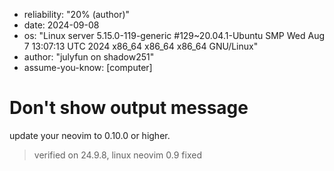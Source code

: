- reliability: "20% (author)"
- date: 2024-09-08
- os: "Linux server 5.15.0-119-generic #129~20.04.1-Ubuntu SMP Wed Aug 7 13:07:13 UTC 2024 x86_64 x86_64 x86_64 GNU/Linux"
- author: "julyfun on shadow251"
- assume-you-know: [computer]

# Don't show output message

update your neovim to 0.10.0 or higher.

> verified on 24.9.8, linux neovim 0.9 fixed

